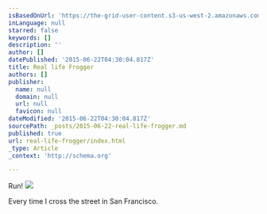 ```yaml
---
isBasedOnUrl: 'https://the-grid-user-content.s3-us-west-2.amazonaws.com/d0046638-316b-4e45-bb15-0f5d7f5de25c.gif'
inLanguage: null
starred: false
keywords: []
description: ''
author: []
datePublished: '2015-06-22T04:30:04.817Z'
title: Real life Frogger
authors: []
publisher:
  name: null
  domain: null
  url: null
  favicon: null
dateModified: '2015-06-22T04:30:04.817Z'
sourcePath: _posts/2015-06-22-real-life-frogger.md
published: true
url: real-life-frogger/index.html
_type: Article
_context: 'http://schema.org'

---
```

Run!
![](https://the-grid-user-content.s3-us-west-2.amazonaws.com/d0046638-316b-4e45-bb15-0f5d7f5de25c.gif)

Every time I cross the street in San Francisco.